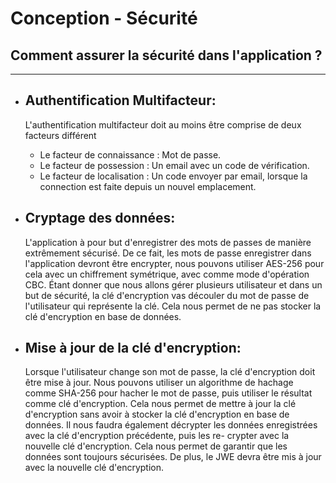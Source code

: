 # Conception - Sécurité

## Comment assurer la sécurité dans l'application ? 

---

- ## **Authentification Multifacteur**: 
    L'authentification multifacteur doit au moins être comprise de deux facteurs différent
    - Le facteur de connaissance : Mot de passe.
    - Le facteur de possession : Un email avec un code de vérification.
    - Le facteur de localisation : Un code envoyer par email, lorsque la connection est faite depuis un nouvel emplacement.

- ## **Cryptage des données**:
    L'application à pour but d'enregistrer des mots de passes de manière extrêmement sécurisé. De ce fait, les mots de passe enregistrer dans l'application devront être encrypter, nous pouvons utiliser AES-256 pour cela avec un chiffrement symétrique, avec comme mode d'opération CBC. Étant donner que nous allons gérer plusieurs utilisateur et dans un but de sécurité, la clé d'encryption vas découler du mot de passe de l'utilisateur qui représente la clé. Cela nous permet de ne pas stocker la clé d'encryption en base de données.

- ## **Mise à jour de la clé d'encryption**:
    Lorsque l'utilisateur change son mot de passe, la clé d'encryption doit être mise à jour. Nous pouvons utiliser un algorithme de hachage comme SHA-256 pour hacher le mot de passe, puis utiliser le résultat comme clé d'encryption. Cela nous permet de mettre à jour la clé d'encryption sans avoir à stocker la clé d'encryption en base de données. Il nous faudra également décrypter les données enregistrées avec la clé d'encryption précédente, puis les re-
    crypter avec la nouvelle clé d'encryption. Cela nous permet de garantir que les données sont toujours sécurisées. De plus, le JWE devra être mis à jour avec la nouvelle clé d'encryption.